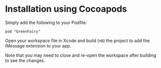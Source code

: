 # Installation using Cocoapods

Simply add the following to your Podfile:
```
pod "GreenFairy"
```

Open your workspace file in Xcode and build (`⌘B`) the project to add the iMessage extension to your app.

Note that you may need to close and re-open the workspace after building to see the changes.
